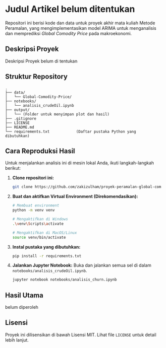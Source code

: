 # Judul Artikel belum ditentukan

Repositori ini berisi kode dan data untuk proyek akhir mata kuliah Metode Peramalan, yang mengimplementasikan model ARIMA untuk menganalisis dan memprediksi *Global Comodity Price* pada makroekonomi.

## Deskripsi Proyek

Deskripsi Proyek belum di tentukan

## Struktur Repository

```
.
├── data/
│   └── Global-Comodity-Price/
├── notebooks/
│   └── analisis_crudeOil.ipynb
├── output/
│   └── (Folder untuk menyimpan plot dan hasil)
├── .gitignore
├── LICENSE
├── README.md
└── requirements.txt            (Daftar pustaka Python yang dibutuhkan)
```

## Cara Reproduksi Hasil

Untuk menjalankan analisis ini di mesin lokal Anda, ikuti langkah-langkah berikut:

1.  **Clone repositori ini:**
    ```bash
    git clone https://github.com/zakizulham/proyek-peramalan-global-comodity-price-september-2024.git && cd proyek-peramalan-global-comodity-price-september-2024
    ```

2.  **Buat dan aktifkan Virtual Environment (Direkomendasikan):**
    ```bash
    # Membuat environment
    python -m venv venv

    # Mengaktifkan di Windows
    .\venv\Scripts\activate

    # Mengaktifkan di MacOS/Linux
    source venv/bin/activate
    ```

3.  **Instal pustaka yang dibutuhkan:**
    ```bash
    pip install -r requirements.txt
    ```

4.  **Jalankan Jupyter Notebook:**
    Buka dan jalankan semua sel di dalam `notebooks/analisis_crudeOil.ipynb`.
    ```bash
    jupyter notebook notebooks/analisis_churn.ipynb
    ```

## Hasil Utama

belum diperoleh

## Lisensi

Proyek ini dilisensikan di bawah Lisensi MIT. Lihat file `LICENSE` untuk detail lebih lanjut.